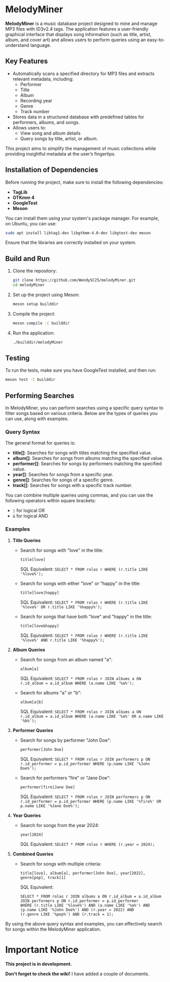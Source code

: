# MelodyMiner

**MelodyMiner** is a music database project designed to mine and manage MP3 files with ID3v2.4 tags. The application features a user-friendly graphical interface that displays song information (such as title, artist, album, and cover art) and allows users to perform queries using an easy-to-understand language.

## Key Features

- Automatically scans a specified directory for MP3 files and extracts relevant metadata, including:
  - Performer
  - Title
  - Album
  - Recording year
  - Genre
  - Track number
- Stores data in a structured database with predefined tables for performers, albums, and songs.
- Allows users to:
  - View song and album details
  - Query songs by title, artist, or album.

This project aims to simplify the management of music collections while providing insightful metadata at the user’s fingertips.


## **Installation of Dependencies**

Before running the project, make sure to install the following dependencies:

- **TagLib**
- **GTKmm 4**
- **GoogleTest**
- **Meson**

You can install them using your system's package manager. For example, on Ubuntu, you can use:

```bash
sudo apt install libtag1-dev libgtkmm-4.0-dev libgtest-dev meson
```

Ensure that the libraries are correctly installed on your system.

## **Build and Run**

1. Clone the repository:
   ```bash
   git clone https://github.com/WendySC25/melodyMiner.git
   cd melodyMiner
   ```

2. Set up the project using Meson:
   ```bash
   meson setup builddir
   ```

3. Compile the project:
   ```bash
   meson compile -C builddir
   ```

4. Run the application:
   ```bash
   ./builddir/melodyMiner
   ```

## **Testing**

To run the tests, make sure you have GoogleTest installed, and then run:

```bash
meson test -C builddir
```

## **Performing Searches**

In MelodyMiner, you can perform searches using a specific query syntax to filter songs based on various criteria. Below are the types of queries you can use, along with examples.

### **Query Syntax**

The general format for queries is:

- **title[<value>]**: Searches for songs with titles matching the specified value.
- **album[<value>]**: Searches for songs from albums matching the specified value.
- **performer[<value>]**: Searches for songs by performers matching the specified value.
- **year[<value>]**: Searches for songs from a specific year.
- **genre[<value>]**: Searches for songs of a specific genre.
- **track[<number>]**: Searches for songs with a specific track number.

You can combine multiple queries using commas, and you can use the following operators within square brackets:
- `|` for logical OR
- `&` for logical AND

### **Examples**

1. **Title Queries**
   - Search for songs with "love" in the title:
     ```
     title[love]
     ```
     SQL Equivalent: `SELECT * FROM rolas r WHERE (r.title LIKE '%love%');`

   - Search for songs with either "love" or "happy" in the title:
     ```
     title[love|happy]
     ```
     SQL Equivalent: `SELECT * FROM rolas r WHERE (r.title LIKE '%love%' OR r.title LIKE '%happy%');`

   - Search for songs that have both "love" and "happy" in the title:
     ```
     title[love&happy]
     ```
     SQL Equivalent: `SELECT * FROM rolas r WHERE (r.title LIKE '%love%' AND r.title LIKE '%happy%');`

2. **Album Queries**
   - Search for songs from an album named "a":
     ```
     album[a]
     ```
     SQL Equivalent: `SELECT * FROM rolas r JOIN albums a ON r.id_album = a.id_album WHERE (a.name LIKE '%a%');`

   - Search for albums "a" or "b":
     ```
     album[a|b]
     ```
     SQL Equivalent: `SELECT * FROM rolas r JOIN albums a ON r.id_album = a.id_album WHERE (a.name LIKE '%a%' OR a.name LIKE '%b%');`

3. **Performer Queries**
   - Search for songs by performer "John Doe":
     ```
     performer[John Doe]
     ```
     SQL Equivalent: `SELECT * FROM rolas r JOIN performers p ON r.id_performer = p.id_performer WHERE (p.name LIKE '%John Doe%');`

   - Search for performers "fire" or "Jane Doe":
     ```
     performer[fire|Jane Doe]
     ```
     SQL Equivalent: `SELECT * FROM rolas r JOIN performers p ON r.id_performer = p.id_performer WHERE (p.name LIKE '%fire%' OR p.name LIKE '%Jane Doe%');`

4. **Year Queries**
   - Search for songs from the year 2024:
     ```
     year[2024]
     ```
     SQL Equivalent: `SELECT * FROM rolas r WHERE (r.year = 2024);`

5. **Combined Queries**
   - Search for songs with multiple criteria:
     ```
     title[love], album[a], performer[John Doe], year[2022], genre[pop], track[1]
     ```
     SQL Equivalent:
     ```
     SELECT * FROM rolas r JOIN albums a ON r.id_album = a.id_album 
     JOIN performers p ON r.id_performer = p.id_performer 
     WHERE (r.title LIKE '%love%') AND (a.name LIKE '%a%') AND 
     (p.name LIKE '%John Doe%') AND (r.year = 2022) AND 
     (r.genre LIKE '%pop%') AND (r.track = 1);
     ```

By using the above query syntax and examples, you can effectively search for songs within the MelodyMiner application.


# **Important Notice**

**This project is in development.**

**Don't forget to check the wiki!** I have added a couple of documents.
